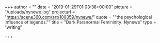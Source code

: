 +++
author = ""
date = "2019-01-29T01:03:38+00:00"
picture = "/uploads/nynewe.jpg"
projecturl = "https://scene360.com/art/100359/nynewe/"
quote = "\"the psychological influence of legends.\""
title = "Dark Paranormal Femininity: Nynewe"
type = "writing"

+++
